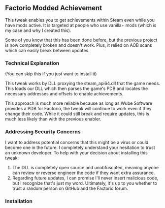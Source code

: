 ## Factorio Modded Achievement

This tweak enables you to get achievements within Steam even while you have mods active. It is targeted at people who use vanilla+ mods (which is my case and why I created this).

Some of you know that this has been done before, but the previous project is now completely broken and doesn't work. Plus, it relied on AOB scans which can easily break between updates.

### Technical Explanation 
(You can skip this if you just want to install it)

This tweak works by DLL proxying the steam_api64.dll that the game needs. This loads our DLL which then parses the game's PDB and locates the necessary addresses and offsets to enable achievements.

This approach is much more reliable because as long as Wube Software provides a PDB for Factorio, the tweak will continue to work even if they change their code. While it could still break and require updates, this is much less likely than with the previous enabler.

### Addressing Security Concerns

I want to address potential concerns that this might be a virus or could become one in the future. I completely understand your hesitation to trust an unknown developer.
To help with your decision about installing this tweak:
  1. The DLL is completely open source and unobfuscated, meaning anyone can review or reverse engineer the code if they want extra assurance.
  2. Regarding future updates, I can promise I'll never insert malicious code, but I recognize that's just my word. Ultimately, it's up to you whether to trust a random person on GitHub and the Factorio forum.

### Installation

